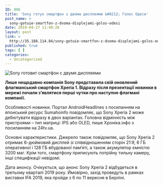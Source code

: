 ```yaml
---
ID: 896
title: 'Sony готує смартфон з двома дисплеями &#8212; Голос Одеси'
post_name: >
  sony-gotuie-smartfon-z-dvoma-displejami-golos-odesi
date: 2019-04-27 11:49:26
layout: post
link: >
  http://35.188.114.84/sony-gotuie-smartfon-z-dvoma-displejami-golos-odesi/
published: true
tags: [ ]
categories:
  - Uncategorized
---
```

 <ins class="adsbygoogle" data-ad-client="ca-pub-1554128637829827" data-ad-slot="5623670467"></ins><p><img class="aligncenter" src="https://golosodesa.com.ua/wp-content/uploads/2019/04/56b341386fad401bc4acf8f193673e97.jpg" alt="Sony готовит смартфон с двумя дисплеями"></p>
<p><strong>Лише нещодавно компанія Sony представила свій оновлений флагманський смартфон Xperia 1. Відразу після презентації новинки в мережі почали з’являтися перші чутки про наступне флагмані компанії.</strong></p>
<p>Особливості новинки. Портал AndroidHeadlines з посиланням на японський ресурс Sumahoinfo повідомляє, що Sony Xperia 2 може дебютувати відразу в двох варіантах. Головна відмінність між пристроями – тип матриці: IPS або OLED, пише Хроніка.інфо з посиланням на 24tv.ua.</p>
<p>Основні характеристики. Джерело також повідомляє, що Sony Xperia 2 отримає 6-дюймовий дисплей зі співвідношенням сторін 21:9, 6 ГБ оперативної і 128 ГБ вбудованої пам’яті, а також акумулятор ємністю 3200 маг. Крім того, смартфону приписують потрійну тильну камеру, інші специфікації невідомі.</p>
<p>Дата анонсу. Очікується, що анонс Sony Xperia 2 відбудеться в третьому кварталі 2019 року. Ймовірно, захід проведуть в рамках виставки IFA 2019, яка пройде з 6 по 11 вересня в Берліні.</p>
<ins class="adsbygoogle" data-ad-layout="in-article" data-ad-format="fluid" data-ad-client="ca-pub-1554128637829827" data-ad-slot="8998761545"></ins> 